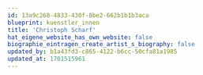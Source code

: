 ```yaml
---
id: 13a9c268-4833-430f-8be2-662b1b1b3aca
blueprint: kuenstler_innen
title: 'Christoph Scharf'
hat_eigene_website_has_own_website: false
biographie_eintragen_create_artist_s_biography: false
updated_by: b1a43fd3-c865-4122-b6cc-50cfa81a1985
updated_at: 1701515961
---
```

